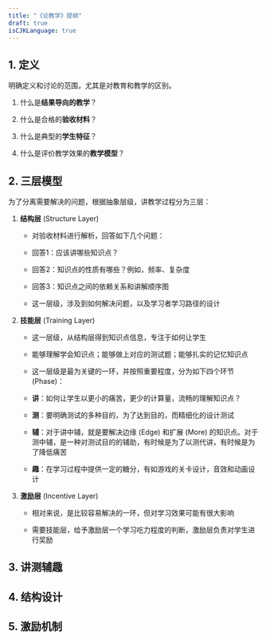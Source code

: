 ```yaml
---
title: "《论教学》提纲"
draft: true
isCJKLanguage: true
---
```


## 1. 定义

明确定义和讨论的范围，尤其是对教育和教学的区别。

1. 什么是**结果导向的教学**？

1. 什么是合格的**验收材料**？

1. 什么是典型的**学生特征**？

1. 什么是评价教学效果的**教学模型**？

## 2. 三层模型

为了分离需要解决的问题，根据抽象层级，讲教学过程分为三层：

1. **结构层** (Structure Layer)

    - 对验收材料进行解析，回答如下几个问题：

    - 回答1：应该讲哪些知识点？
    
    - 回答2：知识点的性质有哪些？例如，频率、复杂度

    - 回答3：知识点之间的依赖关系和讲解顺序图

    - 这一层级，涉及到如何解决问题，以及学习者学习路径的设计

1. **技能层** (Training Layer)

    - 这一层级，从结构层得到知识点信息，专注于如何让学生

    - 能够理解学会知识点；能够做上对应的测试题；能够扎实的记忆知识点

    - 这一层级是最为关键的一环，并按照重要程度，分为如下四个环节 (Phase)：

    - **讲**：如何让学生以更小的痛苦，更少的计算量，流畅的理解知识点？

    - **测**：要明确测试的多种目的，为了达到目的，而精细化的设计测试

    - **辅**：对于讲中辅，就是要解决边缘 (Edge) 和扩展 (More) 的知识点。对于测中辅，是一种对测试目的的辅助，有时候是为了以测代讲，有时候是为了降低痛苦

    - **趣**：在学习过程中提供一定的糖分，有如游戏的关卡设计，音效和动画设计

1. **激励层** (Incentive Layer)

    - 相对来说，是比较容易解决的一环，但对学习效果可能有很大影响

    - 需要技能层，给予激励层一个学习吃力程度的判断，激励层负责对学生进行奖励

## 3. 讲测辅趣

## 4. 结构设计

## 5. 激励机制
